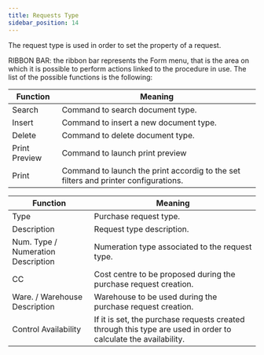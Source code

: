 ```yaml
---
title: Requests Type
sidebar_position: 14
---
```


The request type is used in order to set the property of a request.

RIBBON BAR: the ribbon bar represents the Form menu, that is the area on which it is possible to perform actions linked to the procedure in use. The list of the possible functions is the following:



| Function | Meaning |
| --- | --- |
| Search | Command to search document type. |
| Insert | Command to insert a new document type. |
| Delete  | Command to delete document type. |
| Print Preview | Command to launch print preview |
| Print | Command to launch the print accordig to the set filters and printer configurations. |



| Function | Meaning |
| --- | --- |
| Type | Purchase request type. |
| Description | Request type description. |
| Num. Type  / Numeration Description | Numeration type associated to the request type. |
| CC | Cost centre to be proposed during the purchase request creation. |
| Ware. / Warehouse Description | Warehouse to be used during the purchase request creation. |
| Control Availability | If it is set, the purchase requests created through this type are used in order to calculate the availability. |






